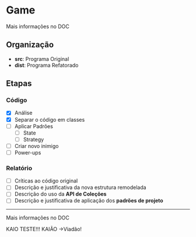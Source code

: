 # Game

Mais informações no DOC

## Organização

* **src**: Programa Original
* **dist**: Programa Refatorado

## Etapas

### Código

- [x] Análise
- [x] Separar o código em classes
- [ ] Aplicar Padrões
	- [ ] State
	- [ ] Strategy
- [ ] Criar novo inimigo
- [ ] Power-ups

### Relatório

- [ ] Críticas ao código original
- [ ] Descrição e justificativa da nova estrutura remodelada
- [ ] Descrição do uso da **API de Coleções**
- [ ] Descrição e justificativa de aplicação dos **padrões de projeto**

___
Mais informações no DOC


KAIO TESTE!!!
KAIÃO ->Viadão!

